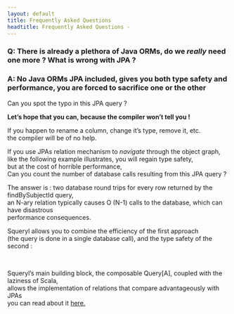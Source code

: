 ```yaml
---
layout: default
title: Frequently Asked Questions
headtitle: Frequently Asked Questions - 
---
```


### Q: There is already a plethora of Java ORMs, do we *really* need one more ? What is wrong with JPA ?

### A: No Java ORMs JPA included, gives you both type safety and performance, you are forced to sacrifice one or the other

Can you spot the typo in this JPA query ?

<script type="syntaxhighlighter" class="brush: java">


//JPA :  
Query query =  
em.createQuery(  
“select a,b,p from authors, books, publisher ” +  
“where b.subjectId = :idOfSubject and ” +  
" a.id = b.authorId and " +  
" b.publiserId = p.id "  
);

query.setParameter(“idOfSubject”, idOfSubject);  


</script>

**Let’s hope that you can, because the compiler won’t tell you !**

If you happen to rename a column, change it’s type, remove it, etc.  
the compiler will be of no help.

If you use JPAs relation mechanism to *navigate* through the object
graph,  
like the following example illustrates, you will regain type safety,  
but at the cost of horrible performance,  
Can you count the number of database calls resulting from this JPA query
?

<script type="syntaxhighlighter" class="brush: java">



Iterable<Book> books = bookEntityManager.findBySubjectId(idOfSubject);  
while(books.hasNext()) {  
Book b = books.next();  
Author a = b.getAuthor();  
Publisher p = b.getPublisher();  
System.out.println(b.getTitle() + " by " + a.getFullName() + " published
by " + p.getName());  
}  


</script>

The answer is : two database round trips for every row returned by the
findBySubjectId query,  
an N-ary relation typically causes O (N-1) calls to the database, which
can have disastrous  
performance consequences.

Squeryl allows you to combine the efficiency of the first approach  
(the query is done in a single database call), and the type safety of
the second :

<script type="syntaxhighlighter" class="brush: scala">


val q =  
from(authors, books, publisher)((a,b,p) =\>  
where(b.subjectId = idOfSubject and
          a.id = b.authorId and  
b.publisherId === p.id)  
select((a,b,p))  
)  
for(r \<- q)  
println(r.\_2.title + " by " + r.\_1.fullName + " published by " +
p.\_3.name)  


</script>

<br/>

Squeryl’s main building block, the composable Query\[A\], coupled with
the laziness of Scala,  
allows the implementation of relations that compare advantageously with
JPAs  
you can read about it [here.](faq-relations.html)
